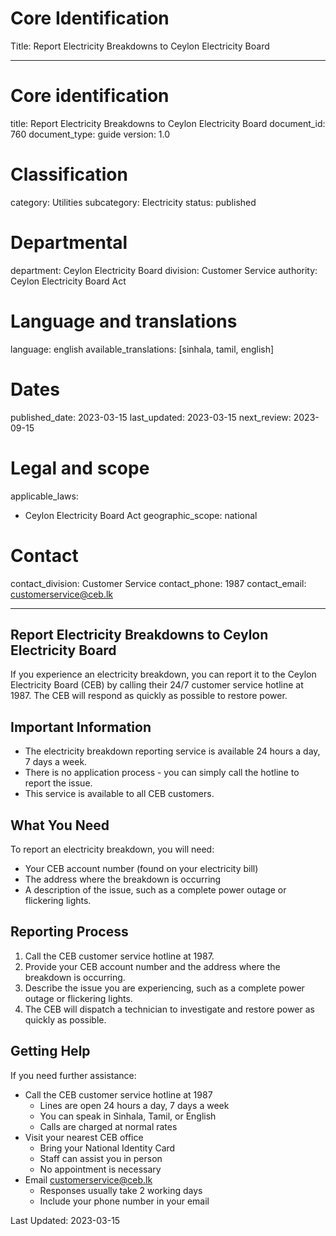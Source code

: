 # Core Identification
Title: Report Electricity Breakdowns to Ceylon Electricity Board

---
# Core identification
title: Report Electricity Breakdowns to Ceylon Electricity Board
document_id: 760
document_type: guide
version: 1.0

# Classification
category: Utilities
subcategory: Electricity
status: published

# Departmental
department: Ceylon Electricity Board
division: Customer Service
authority: Ceylon Electricity Board Act

# Language and translations
language: english
available_translations: [sinhala, tamil, english]

# Dates
published_date: 2023-03-15
last_updated: 2023-03-15
next_review: 2023-09-15

# Legal and scope
applicable_laws:
 - Ceylon Electricity Board Act
geographic_scope: national

# Contact
contact_division: Customer Service
contact_phone: 1987
contact_email: customerservice@ceb.lk

---

## Report Electricity Breakdowns to Ceylon Electricity Board

If you experience an electricity breakdown, you can report it to the Ceylon Electricity Board (CEB) by calling their 24/7 customer service hotline at 1987. The CEB will respond as quickly as possible to restore power.

## Important Information

- The electricity breakdown reporting service is available 24 hours a day, 7 days a week.
- There is no application process - you can simply call the hotline to report the issue.
- This service is available to all CEB customers.

## What You Need

To report an electricity breakdown, you will need:
- Your CEB account number (found on your electricity bill)
- The address where the breakdown is occurring
- A description of the issue, such as a complete power outage or flickering lights.

## Reporting Process

1. Call the CEB customer service hotline at 1987.
2. Provide your CEB account number and the address where the breakdown is occurring.
3. Describe the issue you are experiencing, such as a complete power outage or flickering lights.
4. The CEB will dispatch a technician to investigate and restore power as quickly as possible.

## Getting Help

If you need further assistance:
- Call the CEB customer service hotline at 1987
    - Lines are open 24 hours a day, 7 days a week
    - You can speak in Sinhala, Tamil, or English
    - Calls are charged at normal rates
- Visit your nearest CEB office
    - Bring your National Identity Card
    - Staff can assist you in person
    - No appointment is necessary
- Email customerservice@ceb.lk
    - Responses usually take 2 working days
    - Include your phone number in your email

Last Updated: 2023-03-15